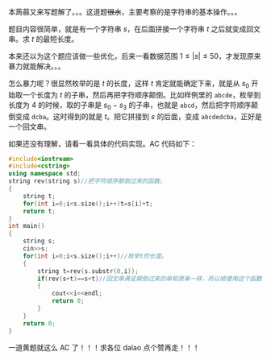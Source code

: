 本蒟蒻又来写题解了。。。这道题~~很水~~，主要考察的是字符串的基本操作。。。

题目内容很简单，就是有一个字符串 $s$，在后面拼接一个字符串 $t$ 之后就变成回文串。求 $t$ 的最短长度。

本来还以为这个题应该做一些优化，后来一看数据范围 $1≤|s|≤50$，才发现原来暴力就能解决。。。

怎么暴力呢？很显然枚举的是 $t$ 的长度，这样 $t$ 肯定就能确定下来，就是从 $s_0$ 开始取一个长度为 $t$ 的子串，然后再把字符顺序颠倒。比如样例里的 $\texttt{abcde}$，枚举到长度为 $4$ 的时候，取的子串是 $s_0-s_3$ 的子串，也就是 $\texttt{abcd}$，然后把字符顺序颠倒变成 $\texttt{dcba}$。这时得到的就是 $t$。把它拼接到 $s$ 的后面，变成 $\texttt{abcdedcba}$，正好是一个回文串。

如果还没有理解，请看一看具体的代码实现。AC 代码如下：

```cpp
#include<iostream>
#include<cstring>
using namespace std;
string rev(string s)//把字符顺序颠倒过来的函数。
{
    string t;
    for(int i=0;i<s.size();i++)t=s[i]+t;
    return t;
}
int main()
{
    string s;
    cin>>s;
    for(int i=0;i<s.size();i++)//枚举t的长度。
    {
        string t=rev(s.substr(0,i));
        if(rev(s+t)==s+t)//回文串满足颠倒过来的串和原串一样，所以顺便用这个函数判断回文了。
        {
            cout<<i<<endl;
            return 0;
        }
    }
    return 0;
}
```

一道黄题就这么 AC 了！！！求各位 dalao 点个赞再走！！！